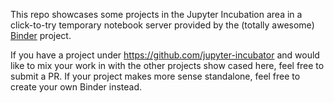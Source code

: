 This repo showcases some projects in the Jupyter Incubation area in a click-to-try temporary notebook server provided by the (totally awesome) [Binder](http://mybinder.org) project.

If you have a project under https://github.com/jupyter-incubator and would like to mix your work in with the other projects show cased here, feel free to submit a PR. If your project makes more sense standalone, feel free to create your own Binder instead.